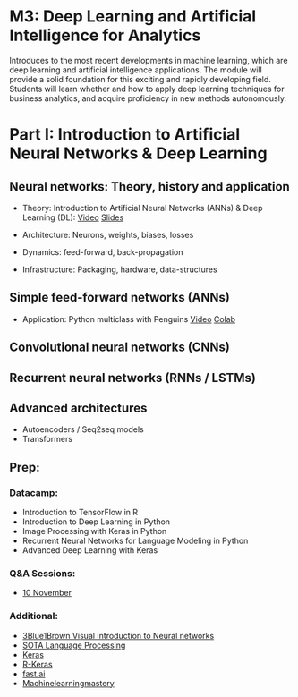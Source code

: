 # M3: Deep Learning and Artificial Intelligence for Analytics
Introduces to the most recent developments in machine learning, which are deep learning and artificial intelligence applications. The module will provide a solid foundation for this exciting and rapidly developing field. Students will learn whether and how to apply deep learning techniques for business analytics, and acquire proficiency in new methods autonomously.

# Part I: Introduction to Artificial Neural Networks & Deep Learning

## Neural networks: Theory, history and application

* Theory: Introduction to Artificial Neural Networks (ANNs) & Deep Learning (DL): [Video](https://www.loom.com/share/418cea49ec694fe4b42e99088bfdbb84) [Slides](https://sds-aau.github.io/SDS-master/M3/notebooks/ANN_intro.html) 

* Architecture: Neurons, weights, biases, losses
* Dynamics: feed-forward, back-propagation
* Infrastructure: Packaging, hardware, data-structures

## Simple feed-forward networks (ANNs)
* Application: Python multiclass with Penguins [Video](https://www.loom.com/share/cab10cb936294618a43fce5e8e30a51c) [Colab](https://nbviewer.jupyter.org/github/SDS-AAU/SDS-master/blob/master/M3/notebooks/M3_ANN_Python_Intro.ipynb)
## Convolutional neural networks (CNNs)

## Recurrent neural networks (RNNs / LSTMs)

## Advanced architectures
* Autoencoders / Seq2seq models
* Transformers

## Prep:

### Datacamp:

* Introduction to TensorFlow in R
* Introduction to Deep Learning in Python
* Image Processing with Keras in Python
* Recurrent Neural Networks for Language Modeling in Python
* Advanced Deep Learning with Keras

### Q&A Sessions:
* [10 November](https://cbs.cloud.panopto.eu/Panopto/Pages/Viewer.aspx?id=f850a366-ba05-4269-bd88-ac6f010c8a14)

### Additional:

* [3Blue1Brown Visual Introduction to Neural networks](https://www.youtube.com/playlist?list=PLZHQObOWTQDNU6R1_67000Dx_ZCJB-3pi)
* [SOTA Language Processing](https://huggingface.co/)
* [Keras](https://keras.io/)
* [R-Keras](https://keras.rstudio.com/)
* [fast.ai](https://www.fast.ai/)
* [Machinelearningmastery](https://machinelearningmastery.com/category/deep-learning/)
